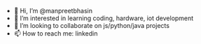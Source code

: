 - 👋 Hi, I’m @manpreetbhasin
- 👀 I’m interested in learning coding, hardware, iot development
- 💞️ I’m looking to collaborate on js/python/java projects
- 📫 How to reach me: linkedin

<!---
manpreetbhasin/manpreetbhasin is a ✨ special ✨ repository because its `README.md` (this file) appears on your GitHub profile.
You can click the Preview link to take a look at your changes.
--->

